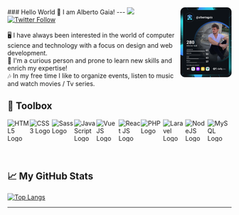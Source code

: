 <div style="display: flex">
  <div>
    ### Hello World 👋 I am Alberto Gaia!
    ---
    <a href="https://www.linkedin.com/in/alberto-gaia/" target="_new"><img src="https://img.shields.io/badge/Linkedin-Connect-informational"></a> <a href="https://twitter.com/AlbertoGaiaDev" target="_blank"><img alt="Twitter Follow" src="https://img.shields.io/twitter/follow/AlbertoGaiaDev?style=social"></a>
    <br />
    <br />
    🖥 I have always been interested in the world of computer science and technology with a focus on design and web development.</br>
    👾 I'm a curious person and prone to learn new skills and enrich my expertise! 
    <br />
    🎶 In my free time I like to organize events, listen to music and watch movies / Tv series.
  </div>
  <div>
    <a href="https://app.daily.dev/albertogaia"><img src="https://github.com/albertogaia/albertogaia/blob/main/devcard.svg" width="250" alt="Alberto Gaia's Dev Card"/></a> 
</div>
<br />
<br />
</div>
<h2>🧰 Toolbox </h2>
<div style="display:flex">
<img src="https://cdn.worldvectorlogo.com/logos/html5.svg" alt="HTML5 Logo" width="50" height="50"/> <img src="https://cdn.worldvectorlogo.com/logos/css-3.svg" alt="CSS3 Logo" width="50" height="50"/><img src="https://cdn.worldvectorlogo.com/logos/sass-1.svg" alt="Sass Logo" width="50" height="50"/>
<img src="https://cdn.worldvectorlogo.com/logos/javascript-1.svg" alt="JavaScript Logo" width="50" height="50"/><img src="https://cdn.worldvectorlogo.com/logos/vue-js-1.svg" alt="VueJS Logo" width="50" height="50"/><img src="https://cdn.worldvectorlogo.com/logos/react-2.svg" alt="React JS Logo" width="50" height="50"/><img src="https://cdn.worldvectorlogo.com/logos/php.svg" alt="PHP Logo" width="50" height="50"/><img src="https://cdn.worldvectorlogo.com/logos/laravel-1.svg" alt="Laravel Logo" width="50" height="50"/><img src="https://cdn.worldvectorlogo.com/logos/nodejs-1.svg" alt="NodeJS Logo" width="50" height="50"/><img src="https://cdn.worldvectorlogo.com/logos/mysql-2.svg" alt="MySQL Logo" width="50" height="50"/>
</div>
<br />
<br />
<h2> &#x1f4c8; My GitHub Stats </h2>


  
[![Top Langs](https://github-readme-stats.vercel.app/api/top-langs/?username=albertogaia&hide=java,html,css&theme=radical)](https://github.com/albertogaia/github-readme-stats)


---
